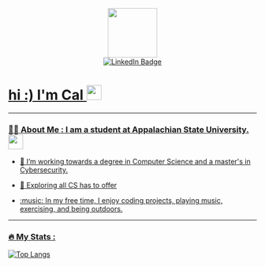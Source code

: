 <div id="header" align="center">
    <img src="https://i.giphy.com/media/v1.Y2lkPTc5MGI3NjExYm05djhqejVsdGlvcGxjd2Vnd3JydDFsaTVobHJlcW42OTl0MDl4NiZlcD12MV9pbnRlcm5hbF9naWZfYnlfaWQmY3Q9Zw/Nhw1FwkchB2cIozD12/giphy.gif" width="100"/>
</div>

<div id="badges" align="center">
  <a href="www.linkedin.com/in/calvin-pettis-5424632b3">
  <img src="https://img.shields.io/badge/LinkedIn-blue?style=for-the-badge&logo=linkedin&logoColor=white" alt="LinkedIn Badge"/>
</div>

<h1>
  hi :) I'm Cal
  <img src="https://media.giphy.com/media/hvRJCLFzcasrR4ia7z/giphy.gif" width="30px"/>
</h1>

---

### :technologist: About Me : I am a student at Appalachian State University. <img src="https://i.giphy.com/media/v1.Y2lkPTc5MGI3NjExaXNycXB4eHF4cjlkYXI5anppN3J4aGRybXgyYWZhaGtmdXdoNHNkYyZlcD12MV9pbnRlcm5hbF9naWZfYnlfaWQmY3Q9Zw/6T26O3OFa0TAKMwyh0/giphy.gif" width="30">
- :telescope: I’m working towards a degree in Computer Science and a master's in Cybersecurity.

- :seedling: Exploring all CS has to offer

- :music: In my free time, I enjoy coding projects, playing music, exercising, and being outdoors.


---

### :fire: My Stats :
[![Top Langs](https://github-readme-stats.vercel.app/api/top-langs/?username=innovationsquared&layout=compact&theme=vision-friendly-dark)](https://github.com/anuraghazra/github-readme-stats)

